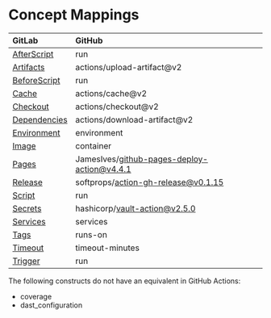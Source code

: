 # Concept Mappings

| GitLab                          | GitHub                                     |
| :------------------------------ | :----------------------------------------- |
| [AfterScript](AfterScript.md)   | run                                        |
| [Artifacts](Artifacts.md)       | actions/upload-artifact@v2                 |
| [BeforeScript](BeforeScript.md) | run                                        |
| [Cache](Cache.md)               | actions/cache@v2                           |
| [Checkout](Checkout.md)         | actions/checkout@v2                        |
| [Dependencies](Dependencies.md) | actions/download-artifact@v2               |
| [Environment](Environment.md)   | environment                                |
| [Image](Image.md)               | container                                  |
| [Pages](Pages.md)               | JamesIves/github-pages-deploy-action@v4.4.1|
| [Release](Release.md)           | softprops/action-gh-release@v0.1.15        |
| [Script](Script.md)             | run                                        |
| [Secrets](Secrets.md)           | hashicorp/vault-action@v2.5.0              |
| [Services](Services.md)         | services                                   |
| [Tags](Tags.md)                 | runs-on                                    |
| [Timeout](Timeout.md)           | timeout-minutes                            |
| [Trigger](Trigger.md)           | run                                        |

The following constructs do not have an equivalent in GitHub Actions:

- coverage
- dast_configuration
